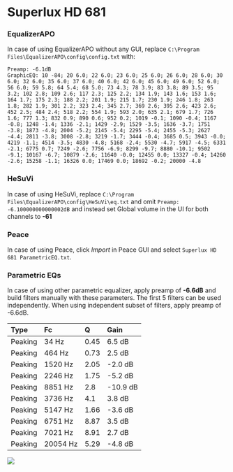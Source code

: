 # Superlux HD 681

### EqualizerAPO
In case of using EqualizerAPO without any GUI, replace `C:\Program Files\EqualizerAPO\config\config.txt`
with:
```
Preamp: -6.1dB
GraphicEQ: 10 -84; 20 6.0; 22 6.0; 23 6.0; 25 6.0; 26 6.0; 28 6.0; 30 6.0; 32 6.0; 35 6.0; 37 6.0; 40 6.0; 42 6.0; 45 6.0; 49 6.0; 52 6.0; 56 6.0; 59 5.8; 64 5.4; 68 5.0; 73 4.3; 78 3.9; 83 3.8; 89 3.5; 95 3.2; 102 2.8; 109 2.6; 117 2.3; 125 2.2; 134 1.9; 143 1.6; 153 1.6; 164 1.7; 175 2.3; 188 2.2; 201 1.9; 215 1.7; 230 1.9; 246 1.8; 263 1.8; 282 1.9; 301 2.2; 323 2.4; 345 2.7; 369 2.6; 395 2.6; 423 2.6; 452 2.5; 484 2.4; 518 2.2; 554 1.9; 593 2.0; 635 2.1; 679 1.7; 726 1.6; 777 1.3; 832 0.9; 890 0.6; 952 0.2; 1019 -0.1; 1090 -0.4; 1167 -0.8; 1248 -1.4; 1336 -2.1; 1429 -2.9; 1529 -3.5; 1636 -3.7; 1751 -3.8; 1873 -4.8; 2004 -5.2; 2145 -5.4; 2295 -5.4; 2455 -5.3; 2627 -4.4; 2811 -3.8; 3008 -2.8; 3219 -1.7; 3444 -0.4; 3685 0.5; 3943 -0.0; 4219 -1.1; 4514 -3.5; 4830 -4.8; 5168 -2.4; 5530 -4.7; 5917 -4.5; 6331 -2.1; 6775 0.7; 7249 -2.6; 7756 -6.9; 8299 -9.7; 8880 -10.1; 9502 -9.1; 10167 -6.7; 10879 -2.6; 11640 -0.0; 12455 0.0; 13327 -0.4; 14260 -2.6; 15258 -1.1; 16326 0.0; 17469 0.0; 18692 -0.2; 20000 -4.8
```

### HeSuVi
In case of using HeSuVi, replace `C:\Program Files\EqualizerAPO\config\HeSuVi\eq.txt` and omit `Preamp:
-6.100000000000002dB` and instead set Global volume in the UI for both channels to **-61**

### Peace
In case of using Peace, click *Import* in Peace GUI and select `Superlux HD 681 ParametricEQ.txt`.

### Parametric EQs
In case of using other parametric equalizer, apply preamp of **-6.6dB** and build filters manually
with these parameters. The first 5 filters can be used independently.
When using independent subset of filters, apply preamp of -6.6dB.

| Type    | Fc       |    Q | Gain     |
|:--------|:---------|:-----|:---------|
| Peaking | 34 Hz    | 0.45 | 6.5 dB   |
| Peaking | 464 Hz   | 0.73 | 2.5 dB   |
| Peaking | 1520 Hz  | 2.05 | -2.0 dB  |
| Peaking | 2246 Hz  | 1.75 | -5.2 dB  |
| Peaking | 8851 Hz  | 2.8  | -10.9 dB |
| Peaking | 3736 Hz  | 4.1  | 3.8 dB   |
| Peaking | 5147 Hz  | 1.66 | -3.6 dB  |
| Peaking | 6751 Hz  | 8.87 | 3.5 dB   |
| Peaking | 7021 Hz  | 8.91 | 2.7 dB   |
| Peaking | 20054 Hz | 5.29 | -4.8 dB  |

![](https://raw.githubusercontent.com/jaakkopasanen/AutoEq/master/results/headphonecom/sbaf-serious/Superlux%20HD%20681/Superlux%20HD%20681.png)